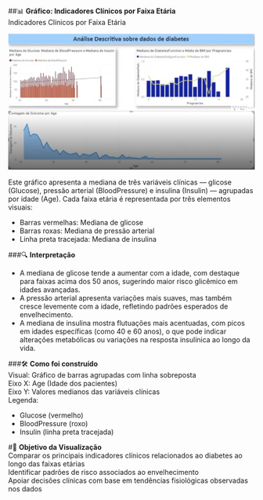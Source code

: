 ##📊 **Gráfico: Indicadores Clínicos por Faixa Etária**  
Indicadores Clínicos por Faixa Etária

![Gráfico de Glicose](../assets/grafico4.jpg)

Este gráfico apresenta a mediana de três variáveis clínicas — glicose (Glucose), pressão arterial (BloodPressure) e insulina (Insulin) — agrupadas por idade (Age). Cada faixa etária é representada por três elementos visuais:

- Barras vermelhas: Mediana de glicose  
- Barras roxas: Mediana de pressão arterial  
- Linha preta tracejada: Mediana de insulina

###🔍 **Interpretação**  
- A mediana de glicose tende a aumentar com a idade, com destaque para faixas acima dos 50 anos, sugerindo maior risco glicêmico em idades avançadas.  
- A pressão arterial apresenta variações mais suaves, mas também cresce levemente com a idade, refletindo padrões esperados de envelhecimento.  
- A mediana de insulina mostra flutuações mais acentuadas, com picos em idades específicas (como 40 e 60 anos), o que pode indicar alterações metabólicas ou variações na resposta insulínica ao longo da vida.

###🛠️ **Como foi construído**  
Visual: Gráfico de barras agrupadas com linha sobreposta  
Eixo X: Age (Idade dos pacientes)  
Eixo Y: Valores medianos das variáveis clínicas  
Legenda:  
- Glucose (vermelho)  
- BloodPressure (roxo)  
- Insulin (linha preta tracejada)

#🎯 **Objetivo da Visualização**  
Comparar os principais indicadores clínicos relacionados ao diabetes ao longo das faixas etárias  
Identificar padrões de risco associados ao envelhecimento  
Apoiar decisões clínicas com base em tendências fisiológicas observadas nos dados
